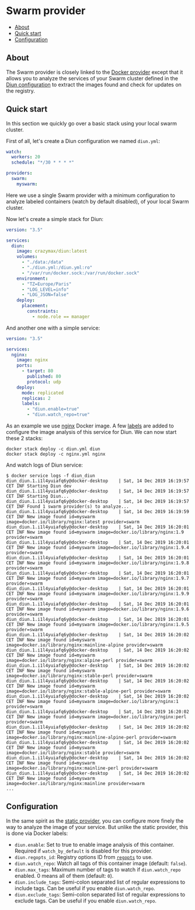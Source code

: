 # Swarm provider

* [About](#about)
* [Quick start](#quick-start)
* [Configuration](#configuration)

## About

The Swarm provider is closely linked to the [Docker provider](docker.md) except that it allows you to analyze the services of your Swarm cluster defined in the [Diun configuration](../configuration.md#providers) to extract the images found and check for updates on the registry.

## Quick start

In this section we quickly go over a basic stack using your local swarm cluster.

First of all, let's create a Diun configuration we named `diun.yml`:

```yml
watch:
  workers: 20
  schedule: "*/30 * * * *"

providers:
  swarm:
    myswarm:
```

Here we use a single Swarm provider with a minimum configuration to analyze labeled containers (watch by default disabled), of your local Swarm cluster.

Now let's create a simple stack for Diun:

```yml
version: "3.5"

services:
  diun:
    image: crazymax/diun:latest
    volumes:
      - "./data:/data"
      - "./diun.yml:/diun.yml:ro"
      - "/var/run/docker.sock:/var/run/docker.sock"
    environment:
      - "TZ=Europe/Paris"
      - "LOG_LEVEL=info"
      - "LOG_JSON=false"
    deploy:
      placement:
        constraints:
          - node.role == manager
```

And another one with a simple service:

```yml
version: "3.5"

services:
  nginx:
    image: nginx
    ports:
      - target: 80
        published: 80
        protocol: udp
    deploy:
      mode: replicated
      replicas: 2
      labels:
        - "diun.enable=true"
        - "diun.watch_repo=true"
```

As an example we use [nginx](https://hub.docker.com/_/nginx/) Docker image. A few [labels](#configuration) are added to configure the image analysis of this service for Diun. We can now start these 2 stacks:

```
docker stack deploy -c diun.yml diun
docker stack deploy -c nginx.yml nginx
```

And watch logs of Diun service:

```
$ docker service logs -f diun_diun
diun_diun.1.i1l4yuiafq6y@docker-desktop    | Sat, 14 Dec 2019 16:19:57 CET INF Starting Diun dev
diun_diun.1.i1l4yuiafq6y@docker-desktop    | Sat, 14 Dec 2019 16:19:57 CET INF Starting Diun...
diun_diun.1.i1l4yuiafq6y@docker-desktop    | Sat, 14 Dec 2019 16:19:57 CET INF Found 1 swarm provider(s) to analyze...
diun_diun.1.i1l4yuiafq6y@docker-desktop    | Sat, 14 Dec 2019 16:19:59 CET INF New image found id=myswarm image=docker.io/library/nginx:latest provider=swarm
diun_diun.1.i1l4yuiafq6y@docker-desktop    | Sat, 14 Dec 2019 16:20:01 CET INF New image found id=myswarm image=docker.io/library/nginx:1.9 provider=swarm
diun_diun.1.i1l4yuiafq6y@docker-desktop    | Sat, 14 Dec 2019 16:20:01 CET INF New image found id=myswarm image=docker.io/library/nginx:1.9.4 provider=swarm
diun_diun.1.i1l4yuiafq6y@docker-desktop    | Sat, 14 Dec 2019 16:20:01 CET INF New image found id=myswarm image=docker.io/library/nginx:1.9.8 provider=swarm
diun_diun.1.i1l4yuiafq6y@docker-desktop    | Sat, 14 Dec 2019 16:20:01 CET INF New image found id=myswarm image=docker.io/library/nginx:1.9.7 provider=swarm
diun_diun.1.i1l4yuiafq6y@docker-desktop    | Sat, 14 Dec 2019 16:20:01 CET INF New image found id=myswarm image=docker.io/library/nginx:1.9.9 provider=swarm
diun_diun.1.i1l4yuiafq6y@docker-desktop    | Sat, 14 Dec 2019 16:20:01 CET INF New image found id=myswarm image=docker.io/library/nginx:1.9.6 provider=swarm
diun_diun.1.i1l4yuiafq6y@docker-desktop    | Sat, 14 Dec 2019 16:20:01 CET INF New image found id=myswarm image=docker.io/library/nginx:1.9.5 provider=swarm
diun_diun.1.i1l4yuiafq6y@docker-desktop    | Sat, 14 Dec 2019 16:20:02 CET INF New image found id=myswarm image=docker.io/library/nginx:mainline-alpine provider=swarm
diun_diun.1.i1l4yuiafq6y@docker-desktop    | Sat, 14 Dec 2019 16:20:02 CET INF New image found id=myswarm image=docker.io/library/nginx:alpine-perl provider=swarm
diun_diun.1.i1l4yuiafq6y@docker-desktop    | Sat, 14 Dec 2019 16:20:02 CET INF New image found id=myswarm image=docker.io/library/nginx:stable-perl provider=swarm
diun_diun.1.i1l4yuiafq6y@docker-desktop    | Sat, 14 Dec 2019 16:20:02 CET INF New image found id=myswarm image=docker.io/library/nginx:stable-alpine-perl provider=swarm
diun_diun.1.i1l4yuiafq6y@docker-desktop    | Sat, 14 Dec 2019 16:20:02 CET INF New image found id=myswarm image=docker.io/library/nginx:1 provider=swarm
diun_diun.1.i1l4yuiafq6y@docker-desktop    | Sat, 14 Dec 2019 16:20:02 CET INF New image found id=myswarm image=docker.io/library/nginx:perl provider=swarm
diun_diun.1.i1l4yuiafq6y@docker-desktop    | Sat, 14 Dec 2019 16:20:02 CET INF New image found id=myswarm image=docker.io/library/nginx:mainline-alpine-perl provider=swarm
diun_diun.1.i1l4yuiafq6y@docker-desktop    | Sat, 14 Dec 2019 16:20:02 CET INF New image found id=myswarm image=docker.io/library/nginx:stable provider=swarm
diun_diun.1.i1l4yuiafq6y@docker-desktop    | Sat, 14 Dec 2019 16:20:02 CET INF New image found id=myswarm image=docker.io/library/nginx:mainline-perl provider=swarm
diun_diun.1.i1l4yuiafq6y@docker-desktop    | Sat, 14 Dec 2019 16:20:02 CET INF New image found id=myswarm image=docker.io/library/nginx:mainline provider=swarm
...
```

## Configuration

In the same spirit as the [static provider](static.md), you can configure more finely the way to analyze the image of your service. But unlike the static provider, this is done via Docker labels:

* `diun.enable`: Set to true to enable image analysis of this container. Required if `watch_by_default` is disabled for this provider.
* `diun.regopts_id`: Registry options ID from [`regopts`](../configuration.md#regopts) to use.
* `diun.watch_repo`: Watch all tags of this container image (default: `false`).
* `diun.max_tags`: Maximum number of tags to watch if `diun.watch_repo` enabled. 0 means all of them (default: `0`).
* `diun.include_tags`: Semi-colon separated list of regular expressions to include tags. Can be useful if you enable `diun.watch_repo`.
* `diun.exclude_tags`: Semi-colon separated list of regular expressions to exclude tags. Can be useful if you enable `diun.watch_repo`.
